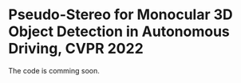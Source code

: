 # Pseudo-Stereo for Monocular 3D Object Detection in Autonomous Driving, CVPR 2022
The code is comming soon.
